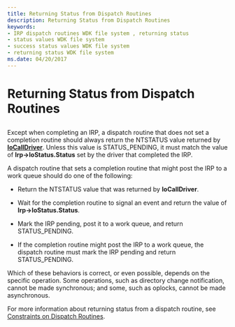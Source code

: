 ```yaml
---
title: Returning Status from Dispatch Routines
description: Returning Status from Dispatch Routines
keywords:
- IRP dispatch routines WDK file system , returning status
- status values WDK file system
- success status values WDK file system
- returning status WDK file system
ms.date: 04/20/2017
---
```


# Returning Status from Dispatch Routines


## <span id="ddk_returning_status_from_dispatch_routines_if"></span><span id="DDK_RETURNING_STATUS_FROM_DISPATCH_ROUTINES_IF"></span>


Except when completing an IRP, a dispatch routine that does not set a completion routine should always return the NTSTATUS value returned by [**IoCallDriver**](/windows-hardware/drivers/ddi/wdm/nf-wdm-iocalldriver). Unless this value is STATUS\_PENDING, it must match the value of **Irp-&gt;IoStatus.Status** set by the driver that completed the IRP.

A dispatch routine that sets a completion routine that might post the IRP to a work queue should do one of the following:

-   Return the NTSTATUS value that was returned by **IoCallDriver**.

-   Wait for the completion routine to signal an event and return the value of **Irp-&gt;IoStatus.Status**.

-   Mark the IRP pending, post it to a work queue, and return STATUS\_PENDING.

-   If the completion routine might post the IRP to a work queue, the dispatch routine must mark the IRP pending and return STATUS\_PENDING.

Which of these behaviors is correct, or even possible, depends on the specific operation. Some operations, such as directory change notification, cannot be made synchronous; and some, such as oplocks, cannot be made asynchronous.

For more information about returning status from a dispatch routine, see [Constraints on Dispatch Routines](constraints-on-dispatch-routines.md).

 

